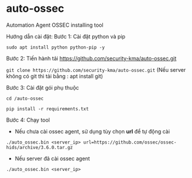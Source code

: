 # auto-ossec
Automation Agent OSSEC installing tool 

Hướng dẫn cài đặt: 
Bước 1: Cài đặt python và pip

```sudo apt install python python-pip -y```

Bước 2: Tiến hành tải  https://github.com/security-kma/auto-ossec.git

```git clone https://github.com/security-kma/auto-ossec.git``` (Nếu server không có git thì tải bằng : apt install git)

Bước 3: Cài đặt gói phụ thuộc

```cd /auto-ossec```

```pip install -r requirements.txt```

Bước 4: Chạy tool

- Nếu chưa cài ossec agent, sử dụng tùy chọn **url**  để  tự động cài

```./auto_ossec.bin <server_ip> url=https://github.com/ossec/ossec-hids/archive/3.6.0.tar.gz```

- Nếu server đã cài ossec agent 

```./auto_ossec.bin <server_ip>```
